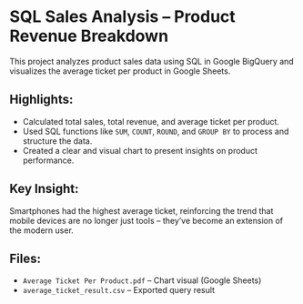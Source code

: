 # SQL Sales Analysis – Product Revenue Breakdown

This project analyzes product sales data using SQL in Google BigQuery and visualizes the average ticket per product in Google Sheets.

## Highlights:
- Calculated total sales, total revenue, and average ticket per product.
- Used SQL functions like `SUM`, `COUNT`, `ROUND`, and `GROUP BY` to process and structure the data.
- Created a clear and visual chart to present insights on product performance.

## Key Insight:
Smartphones had the highest average ticket, reinforcing the trend that mobile devices are no longer just tools – they’ve become an extension of the modern user.

## Files:
- `Average Ticket Per Product.pdf` – Chart visual (Google Sheets)  
- `average_ticket_result.csv` – Exported query result
